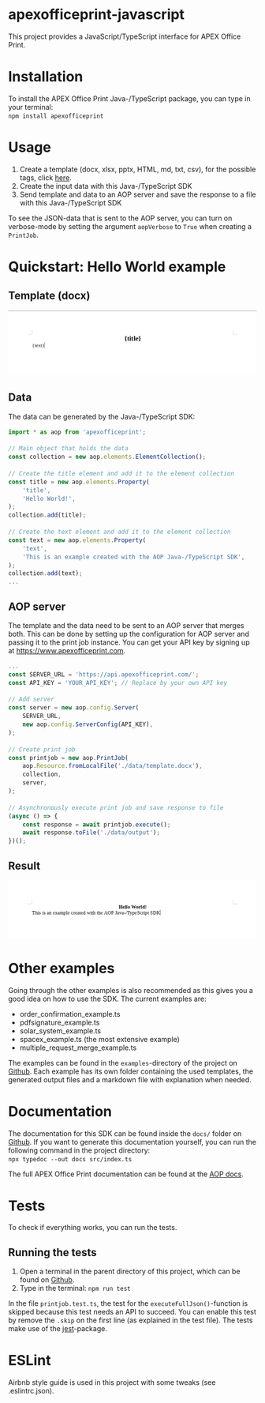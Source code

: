 # apexofficeprint-javascript
This project provides a JavaScript/TypeScript interface for APEX Office Print.

# Installation
To install the APEX Office Print Java-/TypeScript package, you can type in your terminal:  
`npm install apexofficeprint`

# Usage
1. Create a template (docx, xlsx, pptx, HTML, md, txt, csv), for the possible tags, click [here](http://www.apexofficeprint.com/docs/#templates).
2. Create the input data with this Java-/TypeScript SDK
3. Send template and data to an AOP server and save the response to a file with this Java-/TypeScript SDK

To see the JSON-data that is sent to the AOP server, you can turn on verbose-mode by setting the argument `aopVerbose` to `True` when creating a `PrintJob`.

# Quickstart: Hello World example
## Template (docx)
<img src="./imgs/hello_world_template.png" width="600" />
<!-- TODO: change this link to Github link -->

## Data
The data can be generated by the Java-/TypeScript SDK:
```javascript
import * as aop from 'apexofficeprint';

// Main object that holds the data
const collection = new aop.elements.ElementCollection();

// Create the title element and add it to the element collection
const title = new aop.elements.Property(
    'title',
    'Hello World!',
);
collection.add(title);

// Create the text element and add it to the element collection
const text = new aop.elements.Property(
    'text',
    'This is an example created with the AOP Java-/TypeScript SDK',
);
collection.add(text);
...
```

## AOP server
The template and the data need to be sent to an AOP server that merges both. This can be done by setting up the configuration for AOP server and passing it to the print job instance. You can get your API key by signing up at https://www.apexofficeprint.com.
```javascript
...
const SERVER_URL = 'https://api.apexofficeprint.com/';
const API_KEY = 'YOUR_API_KEY'; // Replace by your own API key

// Add server
const server = new aop.config.Server(
    SERVER_URL,
    new aop.config.ServerConfig(API_KEY),
);

// Create print job
const printjob = new aop.PrintJob(
    aop.Resource.fromLocalFile('./data/template.docx'),
    collection,
    server,
);

// Asynchronously execute print job and save response to file
(async () => {
    const response = await printjob.execute();
    await response.toFile('./data/output');
})();
```

## Result
<img src="./imgs/hello_world_output.png" width="600" />
<!-- TODO: change this link to Github link -->

# Other examples
Going through the other examples is also recommended as this gives you a good idea on how to use the SDK. The current examples are:
- order_confirmation_example.ts
- pdfsignature_example.ts
- solar_system_example.ts
- spacex_example.ts (the most extensive example)
- multiple_request_merge_example.ts

The examples can be found in the `examples`-directory of the project on [Github](https://github.com/United-Codes/apexofficeprint-javascript). Each example has its own folder containing the used templates, the generated output files and a markdown file with explanation when needed.

# Documentation
The documentation for this SDK can be found inside the `docs/` folder on [Github](https://github.com/United-Codes/apexofficeprint-javascript). If you want to generate this documentation yourself, you can run the following command in the project directory:  
`npx typedoc --out docs src/index.ts`

The full APEX Office Print documentation can be found at the [AOP docs](https://www.apexofficeprint.com/docs/).

# Tests 
To check if everything works, you can run the tests.

## Running the tests
1. Open a terminal in the parent directory of this project, which can be found on [Github](https://github.com/United-Codes/apexofficeprint-javascript).
2. Type in the terminal: `npm run test`

In the file `printjob.test.ts`, the test for the `executeFullJson()`-function is skipped because this test needs an API to succeed. You can enable this test by remove the `.skip` on the first line (as explained in the test file). The tests make use of the [jest](https://jestjs.io/)-package.

# ESLint
Airbnb style guide is used in this project with some tweaks (see .eslintrc.json).